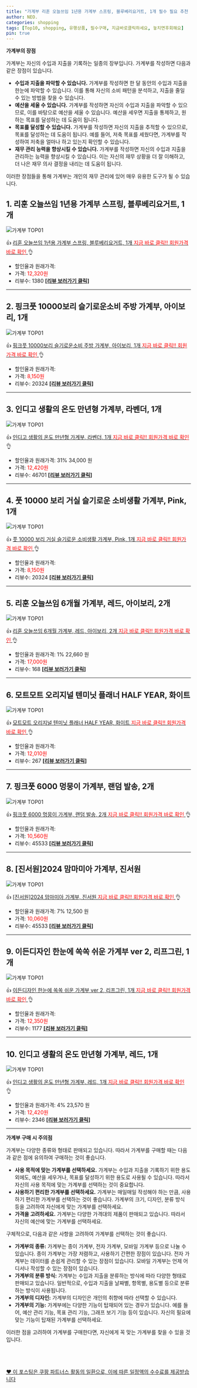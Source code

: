 ```yaml
---
title: "가계부 리훈 오늘쓰임 1년용 가계부 스프링, 블루베리요거트, 1개 필수 필요 추천 제품 비교 최저 가격 비교 장점 구매가이드"
author: NEO.
categories: shopping
tags: [Top10, shopping, 유행상품, 필수구매, 지금바로클릭하세요, 놓치면후회해요]
pin: true
---
```

**가계부의 장점**

가계부는 자신의 수입과 지출을 기록하는 일종의 장부입니다. 가계부를 작성하면 다음과 같은 장점이 있습니다.

* **수입과 지출을 파악할 수 있습니다.** 가계부를 작성하면 한 달 동안의 수입과 지출을 한눈에 파악할 수 있습니다. 이를 통해 자신의 소비 패턴을 분석하고, 지출을 줄일 수 있는 방법을 찾을 수 있습니다.
* **예산을 세울 수 있습니다.** 가계부를 작성하면 자신의 수입과 지출을 파악할 수 있으므로, 이를 바탕으로 예산을 세울 수 있습니다. 예산을 세우면 지출을 통제하고, 원하는 목표를 달성하는 데 도움이 됩니다.
* **목표를 달성할 수 있습니다.** 가계부를 작성하면 자신의 지출을 추적할 수 있으므로, 목표를 달성하는 데 도움이 됩니다. 예를 들어, 저축 목표를 세웠다면, 가계부를 작성하여 저축을 얼마나 하고 있는지 확인할 수 있습니다.
* **재무 관리 능력을 향상시킬 수 있습니다.** 가계부를 작성하면 자신의 수입과 지출을 관리하는 능력을 향상시킬 수 있습니다. 이는 자신의 재무 상황을 더 잘 이해하고, 더 나은 재무 의사 결정을 내리는 데 도움이 됩니다.

이러한 장점들을 통해 가계부는 개인의 재무 관리에 있어 매우 유용한 도구가 될 수 있습니다.

   

## 1. 리훈 오늘쓰임 1년용 가계부 스프링, 블루베리요거트, 1개

![가계부 TOP01](https://thumbnail10.coupangcdn.com/thumbnails/remote/490x490ex/image/retail/images/34953666941605-269f887c-b2b4-45ae-8299-36b31259c1f8.jpg)


👍 [리훈 오늘쓰임 1년용 가계부 스프링, 블루베리요거트, 1개 <font color=red> 지금 바로 클릭!! 회원가격 바로 확인 </font> ](https://link.coupang.com/re/AFFSDP?lptag=AF3617701&subid=GithubCoopas&pageKey=201842251&traceid=V0-153&itemId=589347517&vendorItemId=4543341750) 👌 


- 할인율과 원래가격: 
- 가격: <span style='color:red'>12,320원</span>
- 리뷰수: 1380  [**[리뷰 보러가기 클릭]**](https://link.coupang.com/re/AFFSDP?lptag=AF3617701&subid=GithubCoopas&pageKey=201842251&traceid=V0-153&itemId=589347517&vendorItemId=4543341750)

---


   

## 2. 핑크풋 10000보리 슬기로운소비 주방 가계부, 아이보리, 1개

![가계부 TOP01](https://thumbnail10.coupangcdn.com/thumbnails/remote/490x490ex/image/retail/images/2390996325938344-f0b2cc69-137c-4c99-aa8e-42bb5def8ecb.jpg)


👍 [핑크풋 10000보리 슬기로운소비 주방 가계부, 아이보리, 1개 <font color=red> 지금 바로 클릭!! 회원가격 바로 확인 </font> ](https://link.coupang.com/re/AFFSDP?lptag=AF3617701&subid=GithubCoopas&pageKey=6544948850&traceid=V0-153&itemId=18874268388&vendorItemId=81830121276) 👌 


- 할인율과 원래가격: 
- 가격: <span style='color:red'>8,150원</span>
- 리뷰수: 20324  [**[리뷰 보러가기 클릭]**](https://link.coupang.com/re/AFFSDP?lptag=AF3617701&subid=GithubCoopas&pageKey=6544948850&traceid=V0-153&itemId=18874268388&vendorItemId=81830121276)

---


   

## 3. 인디고 생활의 온도 만년형 가계부, 라벤더, 1개

![가계부 TOP01](https://thumbnail10.coupangcdn.com/thumbnails/remote/490x490ex/image/retail/images/2020/01/20/9/7/1372cd29-9807-4d7e-b996-8f93d6f05ecf.jpg)


👍 [인디고 생활의 온도 만년형 가계부, 라벤더, 1개 <font color=red> 지금 바로 클릭!! 회원가격 바로 확인 </font> ](https://link.coupang.com/re/AFFSDP?lptag=AF3617701&subid=GithubCoopas&pageKey=1198912576&traceid=V0-153&itemId=2183242505&vendorItemId=70181277677) 👌 


- 할인율과 원래가격: 31%  34,000   원
- 가격: <span style='color:red'>12,420원</span>
- 리뷰수: 46701  [**[리뷰 보러가기 클릭]**](https://link.coupang.com/re/AFFSDP?lptag=AF3617701&subid=GithubCoopas&pageKey=1198912576&traceid=V0-153&itemId=2183242505&vendorItemId=70181277677)

---


   

## 4. 풋 10000 보리 거실 슬기로운 소비생활 가계부, Pink, 1개

![가계부 TOP01](https://thumbnail7.coupangcdn.com/thumbnails/remote/490x490ex/image/retail/images/2390948448833458-603acf98-0b8f-441b-ac01-1c2aa8c5b3c6.jpg)


👍 [풋 10000 보리 거실 슬기로운 소비생활 가계부, Pink, 1개 <font color=red> 지금 바로 클릭!! 회원가격 바로 확인 </font> ](https://link.coupang.com/re/AFFSDP?lptag=AF3617701&subid=GithubCoopas&pageKey=6544948850&traceid=V0-153&itemId=15279407836&vendorItemId=81823220680) 👌 


- 할인율과 원래가격: 
- 가격: <span style='color:red'>8,150원</span>
- 리뷰수: 20324  [**[리뷰 보러가기 클릭]**](https://link.coupang.com/re/AFFSDP?lptag=AF3617701&subid=GithubCoopas&pageKey=6544948850&traceid=V0-153&itemId=15279407836&vendorItemId=81823220680)

---


   

## 5. 리훈 오늘쓰임 6개월 가계부, 레드, 아이보리, 2개

![가계부 TOP01](https://thumbnail6.coupangcdn.com/thumbnails/remote/490x490ex/image/retail/images/75919192474692-04aa07be-2d5c-48c3-b40c-21a879ddb0be.jpg)


👍 [리훈 오늘쓰임 6개월 가계부, 레드, 아이보리, 2개 <font color=red> 지금 바로 클릭!! 회원가격 바로 확인 </font> ](https://link.coupang.com/re/AFFSDP?lptag=AF3617701&subid=GithubCoopas&pageKey=1493687369&traceid=V0-153&itemId=2565626806&vendorItemId=70558068684) 👌 


- 할인율과 원래가격: 1%  22,660   원
- 가격: <span style='color:red'>17,000원</span>
- 리뷰수: 168  [**[리뷰 보러가기 클릭]**](https://link.coupang.com/re/AFFSDP?lptag=AF3617701&subid=GithubCoopas&pageKey=1493687369&traceid=V0-153&itemId=2565626806&vendorItemId=70558068684)

---


   

## 6. 모트모트 오리지널 텐미닛 플래너 HALF YEAR, 화이트

![가계부 TOP01](https://thumbnail7.coupangcdn.com/thumbnails/remote/490x490ex/image/retail/images/4423531493831987-7509a270-357f-4d82-8ecc-a321c72aaef2.jpg)


👍 [모트모트 오리지널 텐미닛 플래너 HALF YEAR, 화이트 <font color=red> 지금 바로 클릭!! 회원가격 바로 확인 </font> ](https://link.coupang.com/re/AFFSDP?lptag=AF3617701&subid=GithubCoopas&pageKey=1290972181&traceid=V0-153&itemId=2302102930&vendorItemId=70299022170) 👌 


- 할인율과 원래가격: 
- 가격: <span style='color:red'>12,010원</span>
- 리뷰수: 267  [**[리뷰 보러가기 클릭]**](https://link.coupang.com/re/AFFSDP?lptag=AF3617701&subid=GithubCoopas&pageKey=1290972181&traceid=V0-153&itemId=2302102930&vendorItemId=70299022170)

---


   

## 7. 핑크풋 6000 멍뭉이 가계부, 랜덤 발송, 2개

![가계부 TOP01](https://thumbnail10.coupangcdn.com/thumbnails/remote/490x490ex/image/retail/images/43060654252376-d03ec834-974b-4e8f-9ae2-5bd70b778e88.jpg)


👍 [핑크풋 6000 멍뭉이 가계부, 랜덤 발송, 2개 <font color=red> 지금 바로 클릭!! 회원가격 바로 확인 </font> ](https://link.coupang.com/re/AFFSDP?lptag=AF3617701&subid=GithubCoopas&pageKey=344987820&traceid=V0-153&itemId=1095673433&vendorItemId=5615882869) 👌 


- 할인율과 원래가격: 
- 가격: <span style='color:red'>10,560원</span>
- 리뷰수: 45533  [**[리뷰 보러가기 클릭]**](https://link.coupang.com/re/AFFSDP?lptag=AF3617701&subid=GithubCoopas&pageKey=344987820&traceid=V0-153&itemId=1095673433&vendorItemId=5615882869)

---


   

## 8. [진서원]2024 맘마미아 가계부, 진서원

![가계부 TOP01](https://thumbnail8.coupangcdn.com/thumbnails/remote/490x490ex/image/retail-product-api/A00077021/207557138/224148494/main/8809479180150_L.jpg)


👍 [[진서원]2024 맘마미아 가계부, 진서원 <font color=red> 지금 바로 클릭!! 회원가격 바로 확인 </font> ](https://link.coupang.com/re/AFFSDP?lptag=AF3617701&subid=GithubCoopas&pageKey=7605273691&traceid=V0-153&itemId=20128637976&vendorItemId=87222782395) 👌 


- 할인율과 원래가격: 7%  12,500   원
- 가격: <span style='color:red'>10,060원</span>
- 리뷰수: 45533  [**[리뷰 보러가기 클릭]**](https://link.coupang.com/re/AFFSDP?lptag=AF3617701&subid=GithubCoopas&pageKey=7605273691&traceid=V0-153&itemId=20128637976&vendorItemId=87222782395)

---


   

## 9. 이든디자인 한눈에 쏙쏙 쉬운 가계부 ver 2, 리프그린, 1개

![가계부 TOP01](https://thumbnail7.coupangcdn.com/thumbnails/remote/490x490ex/image/retail/images/2022/11/30/9/6/59a38163-32f8-4821-a8f3-6c6c7816dcd0.jpg)


👍 [이든디자인 한눈에 쏙쏙 쉬운 가계부 ver 2, 리프그린, 1개 <font color=red> 지금 바로 클릭!! 회원가격 바로 확인 </font> ](https://link.coupang.com/re/AFFSDP?lptag=AF3617701&subid=GithubCoopas&pageKey=6958809266&traceid=V0-153&itemId=16934075485&vendorItemId=84111743124) 👌 


- 할인율과 원래가격: 
- 가격: <span style='color:red'>12,350원</span>
- 리뷰수: 1177  [**[리뷰 보러가기 클릭]**](https://link.coupang.com/re/AFFSDP?lptag=AF3617701&subid=GithubCoopas&pageKey=6958809266&traceid=V0-153&itemId=16934075485&vendorItemId=84111743124)

---


   

## 10. 인디고 생활의 온도 만년형 가계부, 레드, 1개

![가계부 TOP01](https://thumbnail8.coupangcdn.com/thumbnails/remote/490x490ex/image/retail/images/2020/01/20/9/6/fd5c0d7c-0937-42ba-b08e-77d28fe53cbd.jpg)


👍 [인디고 생활의 온도 만년형 가계부, 레드, 1개 <font color=red> 지금 바로 클릭!! 회원가격 바로 확인 </font> ](https://link.coupang.com/re/AFFSDP?lptag=AF3617701&subid=GithubCoopas&pageKey=1198912576&traceid=V0-153&itemId=2183242507&vendorItemId=70181277692) 👌 


- 할인율과 원래가격: 4%  23,570   원
- 가격: <span style='color:red'>12,420원</span>
- 리뷰수: 2346  [**[리뷰 보러가기 클릭]**](https://link.coupang.com/re/AFFSDP?lptag=AF3617701&subid=GithubCoopas&pageKey=1198912576&traceid=V0-153&itemId=2183242507&vendorItemId=70181277692)

---
**가계부 구매 시 주의점**

가계부는 다양한 종류와 형태로 판매되고 있습니다. 따라서 가계부를 구매할 때는 다음과 같은 점에 유의하여 구매하는 것이 좋습니다.

* **사용 목적에 맞는 가계부를 선택하세요.** 가계부는 수입과 지출을 기록하기 위한 용도 외에도, 예산을 세우거나, 목표를 달성하기 위한 용도로 사용될 수 있습니다. 따라서 자신의 사용 목적에 맞는 가계부를 선택하는 것이 중요합니다.
* **사용하기 편리한 가계부를 선택하세요.** 가계부는 매일매일 작성해야 하는 만큼, 사용하기 편리한 가계부를 선택하는 것이 좋습니다. 가계부의 크기, 디자인, 분류 방식 등을 고려하여 자신에게 맞는 가계부를 선택하세요.
* **가격을 고려하세요.** 가계부는 다양한 가격대의 제품이 판매되고 있습니다. 따라서 자신의 예산에 맞는 가계부를 선택하세요.

구체적으로, 다음과 같은 사항을 고려하여 가계부를 선택하는 것이 좋습니다.

* **가계부의 종류:** 가계부는 종이 가계부, 전자 가계부, 모바일 가계부 등으로 나눌 수 있습니다. 종이 가계부는 가장 저렴하고, 사용하기 간편한 장점이 있습니다. 전자 가계부는 데이터를 손쉽게 관리할 수 있는 장점이 있습니다. 모바일 가계부는 언제 어디서나 작성할 수 있는 장점이 있습니다.
* **가계부의 분류 방식:** 가계부는 수입과 지출을 분류하는 방식에 따라 다양한 형태로 판매되고 있습니다. 일반적으로, 수입과 지출을 날짜별, 항목별, 용도별 등으로 분류하는 방식이 사용됩니다.
* **가계부의 디자인:** 가계부의 디자인은 개인의 취향에 따라 선택할 수 있습니다.
* **가계부의 기능:** 가계부에는 다양한 기능이 탑재되어 있는 경우가 있습니다. 예를 들어, 예산 관리 기능, 목표 관리 기능, 그래프 보기 기능 등이 있습니다. 자신의 필요에 맞는 기능이 탑재된 가계부를 선택하세요.

이러한 점을 고려하여 가계부를 구매한다면, 자신에게 꼭 맞는 가계부를 찾을 수 있을 것입니다.<br><br><br><br><br> [ ❤  이 포스팅은 쿠팡 파트너스 활동의 일환으로, 이에 따른 일정액의 수수료를 제공받습니다](https://link.coupang.com/a/bcEFyh)